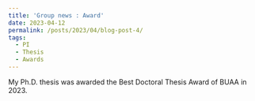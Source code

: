 ```yaml
---
title: 'Group news : Award'
date: 2023-04-12
permalink: /posts/2023/04/blog-post-4/
tags:
  - PI
  - Thesis
  - Awards
---
```


My Ph.D. thesis was awarded the Best Doctoral Thesis Award of BUAA in 2023.
